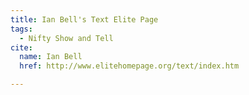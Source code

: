 ```yaml
---
title: Ian Bell's Text Elite Page
tags:
  - Nifty Show and Tell
cite:
  name: Ian Bell
  href: http://www.elitehomepage.org/text/index.htm

---
```

